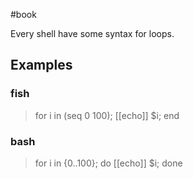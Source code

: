 #book 

Every shell have some syntax for loops.

## Examples 
### fish
> for i in (seq 0 100); [[echo]] $i; end

### bash
> for i in {0..100}; do [[echo]] $i; done

